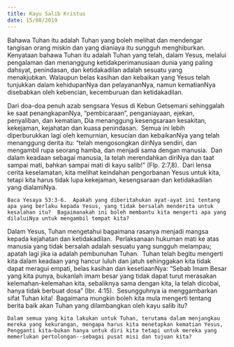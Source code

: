 ```yaml
---
title: Kayu Salib Kristus
date: 15/08/2019
---
```


Bahawa Tuhan itu adalah Tuhan yang boleh melihat dan mendengar tangisan orang miskin dan yang dianiaya itu sungguh menghiburkan.  Kenyataan bahawa Tuhan itu adalah Tuhan yang telah, dalam Yesus, melalui pengalaman dan menanggung ketidakperimanusiaan dunia yang paling dahsyat, penindasan, dan ketidakadilan adalah sesuatu yang menakjubkan. Walaupun belas kasihan dan kebaikan yang Yesus telah tunjukkan dalam kehidupanNya dan pelayananNya, namun kematianNya disebabkan oleh kebencian, kecemburuan dan ketidakadilan.

Dari doa-doa penuh azab sengsara Yesus di Kebun Getsemani sehinggalah ke saat penangkapanNya, “pembicaraan”, penganiayaan, ejekan, penyaliban, dan kematian, Dia menanggung kesengsaraan kesakitan, kekejaman, kejahatan dan kuasa penindasan.  Semua ini lebih diperburukkan lagi oleh kemurnian, kesucian dan kebaikanNya yang telah menanggung derita itu: “telah mengosongkan diriNya sendiri, dan mengambil rupa seorang hamba, dan menjadi sama dengan manusia.  Dan dalam keadaan sebagai manusia, Ia telah merendahkan diriNya dan taat sampai mati, bahkan sampai mati di kayu salib!” (Flp. 2:7,8).  Dari lensa cerita keselamatan, kita melihat keindahan pengorbanan Yesus untuk kita, tetapi kita harus tidak lupa kekejaman, kesengsaraan dan ketidakadilan yang dialamiNya.

`Baca Yesaya 53:3-6.  Apakah yang diberitahukan ayat-ayat ini tentang apa yang berlaku kepada Yesus, yang tidak bersalah menderita untuk kesalahan itu?  Bagaimanakah ini boleh membantu kita mengerti apa yang dilaluiNya untuk mengambil tempat kita?`

Dalam Yesus, Tuhan mengetahui bagaimana rasanya menjadi mangsa kepada kejahatan dan ketidakadilan.  Perlaksanaan hukuman mati ke atas manusia yang tidak bersalah adalah sesuatu yang sungguh melampau; apatah lagi jika ia adalah pembunuhan Tuhan.  Tuhan telah begitu mengerti kita dalam keadaan yang hancur luluh dan jatuh sehinggakan kita tidak dapat meragui empati, belas kasihan dan kesetiaanNya: “Sebab Imam Besar yang kita punya, bukanlah imam besar yang tidak dapat turut merasakan kelemahan-kelemahan kita, sebaliknya sama dengan kita, Ia telah dicobai, hanya tidak berbuat dosa” (Ibr. 4:15).  Sesungguhnya ia menggambarkan sifat Tuhan kita!  Bagaimana mungkin boleh kita mula mengerti tentang berita baik akan Tuhan yang dilambangkan oleh kayu salib itu?

`Dalam semua yang kita lakukan untuk Tuhan, terutama dalam menjangkau mereka yang kekurangan, mengapa harus kita menetapkan kematian Yesus, Pengganti kita—bukan hanya untuk diri kita tetapi untuk mereka yang memerlukan pertolongan--sebagai pusat misi dan tujuan kita?`